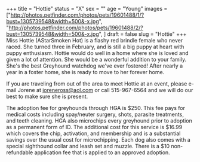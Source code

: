 +++
title = "Hottie"
status = "X"
sex = ""
age = "Young"
images = ["http://photos.petfinder.com/photos/pets/19601488/1/?bust=1305739548&width=500&-x.jpg",
"http://photos.petfinder.com/photos/pets/19601488/2/?bust=1305739548&width=500&-x.jpg",
]
draft = false
slug = "Hottie"
+++
Miss Hottie (AStarSmoken Hot) is a flashy red brindle female who never raced. She turned three in February, and is still a big puppy at heart with puppy enthusiasm. Hottie would do well in a home where she is loved and given a lot of attention. She would be a wonderful addition to your family. She's the best Greyhound watchdog we've ever fostered!  After nearly a year in a foster home, she is ready to move to her forever home.



If you are traveling from out of the area to meet Hottie at an event, please e-mail Jorene at joreneross@aol.com or call 515-967-6564 and we will do our best to make sure she is present.

The adoption fee for greyhounds through HGA is $250. This fee pays for medical costs including spay/neuter surgery, shots, parasite treatments, and teeth cleaning. HGA also microchips every greyhound prior to adoption as a permanent form of ID. The additional cost for this service is $16.99 which covers the chip, activation, and membership and is a substantial savings over the usual cost for microchipping. Each dog also comes with a special sighthound collar and leash set and muzzle. There is a $10 non-refundable application fee that is applied to an approved adoption.

